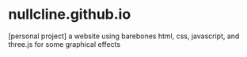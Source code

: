 # nullcline.github.io
[personal project] a website using barebones html, css, javascript, and three.js for some graphical effects

